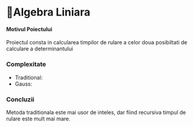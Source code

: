# 🦆Algebra Liniara

#### Motivul Poiectului
Proiectul consta in calcularea timpilor de rulare a celor doua posibiltati de calculare a determinantului

### Complexitate
- Traditional: 
- Gauss: 

### Concluzii
Metoda traditionala este mai usor de inteles, dar fiind recursiva timpul de rulare este mult mai mare. 

